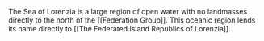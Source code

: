 The Sea of Lorenzia is a large region of open water with no landmasses directly to the north of the [[Federation Group]]. This oceanic region lends its name directly to [[The Federated Island Republics of Lorenzia]].